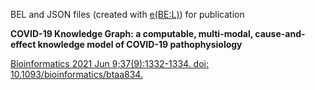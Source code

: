 BEL and JSON files (created with [e(BE:L)](https://github.com/e-bel/ebel)) for publication 

**COVID-19 Knowledge Graph: a computable, multi-modal, cause-and-effect knowledge model of COVID-19 pathophysiology**

[Bioinformatics 2021 Jun 9;37(9):1332-1334. doi: 10.1093/bioinformatics/btaa834.](https://pubmed.ncbi.nlm.nih.gov/32976572/)